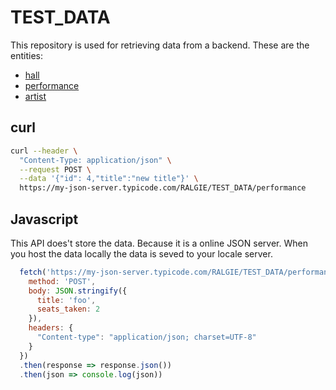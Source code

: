 # TEST_DATA

This repository is used for retrieving data from a backend. These are the entities:
* [hall](https://my-json-server.typicode.com/RALGIE/TEST_DATA/hall)  
* [performance](https://my-json-server.typicode.com/RALGIE/TEST_DATA/performance)
* [artist](https://my-json-server.typicode.com/RALGIE/TEST_DATA/artist)

## curl

```bash
curl --header \
  "Content-Type: application/json" \
  --request POST \
  --data '{"id": 4,"title":"new title"}' \
  https://my-json-server.typicode.com/RALGIE/TEST_DATA/performance

```

## Javascript

This API does't store the data. Because it is a online JSON server. When you host the data locally the data is seved to your locale server.

```javascript
  fetch('https://my-json-server.typicode.com/RALGIE/TEST_DATA/performances', {
    method: 'POST',
    body: JSON.stringify({
      title: 'foo',
      seats_taken: 2
    }),
    headers: {
      "Content-type": "application/json; charset=UTF-8"
    }
  })
  .then(response => response.json())
  .then(json => console.log(json))
  ```
